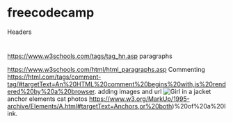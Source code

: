 # freecodecamp
Headers <h1> </h1> https://www.w3schools.com/tags/tag_hn.asp
paragraphs <p> </p> https://www.w3schools.com/html/html_paragraphs.asp
Commenting <!-- --> https://html.com/tags/comment-tag/#targetText=An%20HTML%20comment%20begins%20with,is%20rendered%20by%20a%20browser.
adding images and url <img src="img_girl.jpg" alt="Girl in a jacket"> 
anchor elements <a heref="https://freectaphotoapp.com">cat photos </a> https://www.w3.org/MarkUp/1995-archive/Elements/A.html#targetText=Anchors,or%20both)%20of%20a%20link.
